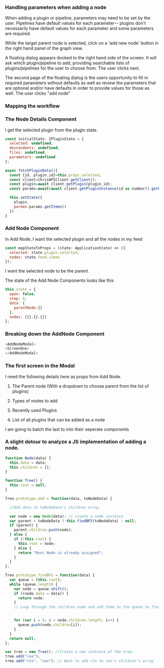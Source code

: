 ### Handling parameters when adding a node

When adding a plugin or pipeline, parameters may need to be set by the user. Pipelines have default values for each parameter-- plugins don't necessarily have default values for each parameter and some parameters are required.

While the target parent node is selected, click on a 'add new node' button in the right hand panel of the graph view.

A floating dialog appears docked to the right hand side of the screen. It will ask which plugin/pipeline to add, providing searchable lists of plugins/pipelines for the user to choose from. The user clicks next.

The second page of the floating dialog is the users opportunity to fill in required parameters without defaults as well as review the parameters that are optional and/or have defaults in order to provide values for those as well. The user clicks "add node"

### Mapping the workflow

### The Node Details Component

I get the selected plugin from the plugin state.

```javascript
const initialState: IPluginState = {
  selected: undefined,
  descendants: undefined,
  files: undefined,
  parameters: undefined
};
```

```javascript
async fetchPluginData(){
  const {id, plugin_id}=this.props.selected;
  const client=ChrisAPIClient.getClient();
  const plugin=await client.getPlugin(plugin_id);
  const params=await(await client.getPluginInstance(id as number)).getParameters();

  this.setState({
    plugin,
    params:params.getItems()
  })
}
```

### Add Node Component

In Add Node, I want the selected plugin and all the nodes in my feed

```javascript
const mapStateToProps = (state: ApplicationState) => ({
  selected: state.plugin.selected,
  nodes: state.feed.items
});
```

I want the selected node to be the parent.

The state of the Add Node Components looks like this

```javascript
this.state = {
  open: false,
  step: 0,
  data: {
    parentNode:{}
  },
  nodes: [{},{}.{}]
};

```

### Breaking down the AddNode Component

```javascript
<AddNodeModal>
<ScreenOne>
</AddNodeModal>

```

### The first screen in the Modal

I need the following details here as props from Add Node.

1. The Parent node (With a dropdown to choose parent from the list of plugins)

2.  Types of nodes to add

3.  Recently used Plugins

4.  List of all plugins that can be added as a node

I am going to batch the last to into their seperate components











### A slight detour to analyze a JS implementation of adding a node.

```javascript
function Node(data) {
  this.data = data;
  this.children = [];
}

function Tree() {
  this.root = null;
}

Tree.prototype.add = function(data, toNodeData) {

  //Add data to toNodeData's children array

  var node = new Node(data); // create a node instance
  var parent = toNodeData ? this.findBFS(toNodeData) : null;
  if (parent) {
    parent.children.push(node);
  } else {
    if (!this.root) {
      this.root = node;
    } else {
      return "Root Node is already assigned";
    }
  }
};

Tree.prototype.findBFS = function(data) {
  var queue = [this.root];
  while (queue.length) {
    var node = queue.shift();
    if ((node.data = data)) {
      return node;
    }
    // Loop through the children node and add them to the queue to find them in the array


    for (var i = 0; i < node.children.length; i++) {
      queue.push(node.children[i]);
    }
  }
  return null;
};

var tree = new Tree(); //Create a new instance of the tree.
tree.add("ceo");
tree.add("cto", "ceo"); // Want to add cto to ceo's children's array
````
